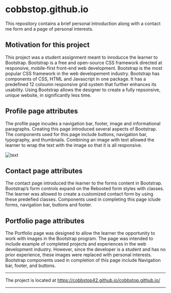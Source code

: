 # cobbstop.github.io
This repository contains a brief personal introduction along with a contact me form and a page of personal interests.  

## Motivation for this project
This project was a student assignment meant to inroducce the learner to Bootstrap.  Bootstrap is a free and open-source CSS framework directed at responsive, mobile-first front-end web development.  Bootstrap is the most popular CSS framework in the web developement industry. Bootstrap has components of CSS, HTML and Javascript in one package.  It has a predefined 12 coloumn responsive grid system that further enhances its usability.  Using Bootstrap allows the designer to create a fully repsonsive, unique website, in significantly less time.     

## Profile page attributes
The profile page incudes a navigation bar, footer, image and informational paragraphs.  Creating this page introduced several aspects of Bootstrap.  The components used for this page include buttons, navigation bar, typography, and thumbnails.  Combining an image with text allowed the learner to wrap the text with the image so that it is all responsive.  


![text](https://drive.google.com/open?id=1K92zSeEtMBVDE932aeuycz4MBEs87CnT)

## Contact page attributes
The contact page introduced the learner to the forms content in Bootstrap.  Bootstrap’s form controls expand on the Rebooted form styles with classes. The learner was allowed to create a customized contact form by using these predefied classes.  Components used in completing this page iclude forms, navigation bar, buttons and footer.  

## Portfolio page attributes
The Portfolio page was designed to allow the learner the opportunity to work with images in the Bootstrap program.  The page was intended to include example of completed projects and experiences in the web development industry. However, since the developer is a student and has no prior experience, these images were replaced with personal interests.  Bootstrap components used in completion of this page include Navigation bar, footer, and buttons.  

***
The project is located at https://cobbstop42.github.io/cobbstop.github.io/
***